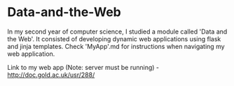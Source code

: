 # Data-and-the-Web
In my second year of computer science, I studied a module called 'Data and the Web'. It consisted of developing dynamic web applications using flask and jinja templates. Check 'MyApp'.md for instructions when navigating my web application.

Link to my web app (Note: server must be running) - http://doc.gold.ac.uk/usr/288/
